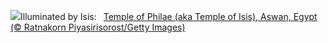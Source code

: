 ![](https://www.bing.com/th?id=OHR.TemplePhilae_EN-US5062419351_UHD.jpg&w=1000)Illuminated by Isis:&nbsp;&ensp;[Temple of Philae (aka Temple of Isis), Aswan, Egypt (© Ratnakorn Piyasirisorost/Getty Images)](https://www.bing.com/th?id=OHR.TemplePhilae_EN-US5062419351_UHD.jpg)
<br><br/>
